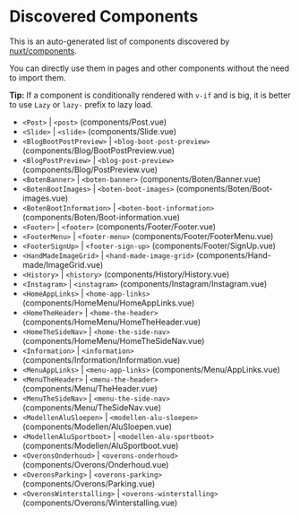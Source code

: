 # Discovered Components

This is an auto-generated list of components discovered by [nuxt/components](https://github.com/nuxt/components).

You can directly use them in pages and other components without the need to import them.

**Tip:** If a component is conditionally rendered with `v-if` and is big, it is better to use `Lazy` or `lazy-` prefix to lazy load.

- `<Post>` | `<post>` (components/Post.vue)
- `<Slide>` | `<slide>` (components/Slide.vue)
- `<BlogBootPostPreview>` | `<blog-boot-post-preview>` (components/Blog/BootPostPreview.vue)
- `<BlogPostPreview>` | `<blog-post-preview>` (components/Blog/PostPreview.vue)
- `<BotenBanner>` | `<boten-banner>` (components/Boten/Banner.vue)
- `<BotenBootImages>` | `<boten-boot-images>` (components/Boten/Boot-images.vue)
- `<BotenBootInformation>` | `<boten-boot-information>` (components/Boten/Boot-information.vue)
- `<Footer>` | `<footer>` (components/Footer/Footer.vue)
- `<FooterMenu>` | `<footer-menu>` (components/Footer/FooterMenu.vue)
- `<FooterSignUp>` | `<footer-sign-up>` (components/Footer/SignUp.vue)
- `<HandMadeImageGrid>` | `<hand-made-image-grid>` (components/Hand-made/ImageGrid.vue)
- `<History>` | `<history>` (components/History/History.vue)
- `<Instagram>` | `<instagram>` (components/Instagram/Instagram.vue)
- `<HomeAppLinks>` | `<home-app-links>` (components/HomeMenu/HomeAppLinks.vue)
- `<HomeTheHeader>` | `<home-the-header>` (components/HomeMenu/HomeTheHeader.vue)
- `<HomeTheSideNav>` | `<home-the-side-nav>` (components/HomeMenu/HomeTheSideNav.vue)
- `<Information>` | `<information>` (components/Information/Information.vue)
- `<MenuAppLinks>` | `<menu-app-links>` (components/Menu/AppLinks.vue)
- `<MenuTheHeader>` | `<menu-the-header>` (components/Menu/TheHeader.vue)
- `<MenuTheSideNav>` | `<menu-the-side-nav>` (components/Menu/TheSideNav.vue)
- `<ModellenAluSloepen>` | `<modellen-alu-sloepen>` (components/Modellen/AluSloepen.vue)
- `<ModellenAluSportboot>` | `<modellen-alu-sportboot>` (components/Modellen/AluSportboot.vue)
- `<OveronsOnderhoud>` | `<overons-onderhoud>` (components/Overons/Onderhoud.vue)
- `<OveronsParking>` | `<overons-parking>` (components/Overons/Parking.vue)
- `<OveronsWinterstalling>` | `<overons-winterstalling>` (components/Overons/Winterstalling.vue)
